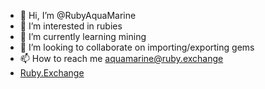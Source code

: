 - 👋 Hi, I’m @RubyAquaMarine
- 👀 I’m interested in rubies
- 🌱 I’m currently learning mining
- 💞️ I’m looking to collaborate on importing/exporting gems
- 📫 How to reach me aquamarine@ruby.exchange
- [Ruby.Exchange](https://ruby.exchange)
